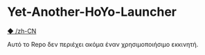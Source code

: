 # Yet-Another-HoYo-Launcher

[◆ /zh-CN](/Docs/md/i18n/zh-CN/README.md)

Αυτό το Repo δεν περιέχει ακόμα έναν χρησιμοποιήσιμο εκκινητή.
